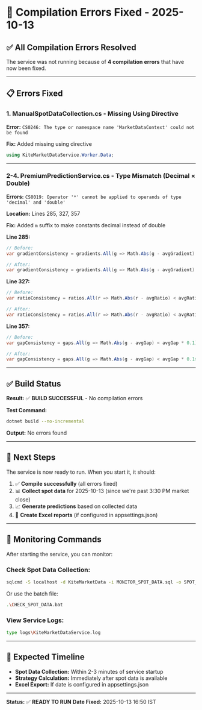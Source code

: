 # 🔧 Compilation Errors Fixed - 2025-10-13

## ✅ **All Compilation Errors Resolved**

The service was not running because of **4 compilation errors** that have now been fixed.

---

## 📋 **Errors Fixed**

### **1. ManualSpotDataCollection.cs - Missing Using Directive**
**Error:** `CS0246: The type or namespace name 'MarketDataContext' could not be found`

**Fix:** Added missing using directive
```csharp
using KiteMarketDataService.Worker.Data;
```

---

### **2-4. PremiumPredictionService.cs - Type Mismatch (Decimal × Double)**
**Errors:** `CS0019: Operator '*' cannot be applied to operands of type 'decimal' and 'double'`

**Location:** Lines 285, 327, 357

**Fix:** Added `m` suffix to make constants decimal instead of double

**Line 285:**
```csharp
// Before:
var gradientConsistency = gradients.All(g => Math.Abs(g - avgGradient) < Math.Abs(avgGradient) * 0.2) ? "Consistent" : "Variable";

// After:
var gradientConsistency = gradients.All(g => Math.Abs(g - avgGradient) < Math.Abs(avgGradient) * 0.2m) ? "Consistent" : "Variable";
```

**Line 327:**
```csharp
// Before:
var ratioConsistency = ratios.All(r => Math.Abs(r - avgRatio) < avgRatio * 0.3) ? "Consistent" : "Variable";

// After:
var ratioConsistency = ratios.All(r => Math.Abs(r - avgRatio) < avgRatio * 0.3m) ? "Consistent" : "Variable";
```

**Line 357:**
```csharp
// Before:
var gapConsistency = gaps.All(g => Math.Abs(g - avgGap) < avgGap * 0.1) ? "Consistent" : "Variable";

// After:
var gapConsistency = gaps.All(g => Math.Abs(g - avgGap) < avgGap * 0.1m) ? "Consistent" : "Variable";
```

---

## ✅ **Build Status**

**Result:** ✅ **BUILD SUCCESSFUL** - No compilation errors

**Test Command:**
```bash
dotnet build --no-incremental
```

**Output:** No errors found

---

## 🚀 **Next Steps**

The service is now ready to run. When you start it, it should:

1. ✅ **Compile successfully** (all errors fixed)
2. 📊 **Collect spot data** for 2025-10-13 (since we're past 3:30 PM market close)
3. 📈 **Generate predictions** based on collected data
4. 📑 **Create Excel reports** (if configured in appsettings.json)

---

## 📝 **Monitoring Commands**

After starting the service, you can monitor:

### **Check Spot Data Collection:**
```bash
sqlcmd -S localhost -d KiteMarketData -i MONITOR_SPOT_DATA.sql -o SPOT_DATA_MONITOR.txt
```

Or use the batch file:
```bash
.\CHECK_SPOT_DATA.bat
```

### **View Service Logs:**
```bash
type logs\KiteMarketDataService.log
```

---

## 🎯 **Expected Timeline**

- **Spot Data Collection:** Within 2-3 minutes of service startup
- **Strategy Calculation:** Immediately after spot data is available
- **Excel Export:** If date is configured in appsettings.json

---

**Status:** ✅ **READY TO RUN**
**Date Fixed:** 2025-10-13 16:50 IST

